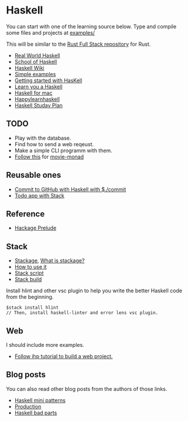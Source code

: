<!-- * [Haskell Programming from First Principles.pdf](https://github.com/dylannichols/Haskell-Book/blob/master/Chris%20Allen%20%26%20Julie%20Moronuki%20-%20Haskell%20Programming%20from%20First%20Principles.pdf) -->

<!-- https://github.com/mongodb-haskell/mongodb/blob/master/test/Main.hs -->

# Haskell 

You can start with one of the learning source below. Type and compile some files and projects at [examples/](https://github.com/steadylearner/Haskell/tree/main/examples)

This will be similar to the [Rust Full Stack repository](https://github.com/steadylearner/Rust-Full-Stack) for Rust. 

* [Real World Haskell](http://book.realworldhaskell.org/read/getting-started.html)
* [School of Haskell](https://www.schoolofhaskell.com/school/starting-with-haskell/)
* [Haskell Wiki](https://en.m.wikibooks.org/wiki/Haskell/Simple_input_and_output)
* [Simple examples](https://www.schoolofhaskell.com/school/to-infinity-and-beyond/pick-of-the-week/Simple%20examples#binary-serialization)
* [Getting started with HasKell](https://stackoverflow.com/questions/1012573/getting-started-with-haskell)
* [Learn you a Haskell](http://learnyouahaskell.com/chapters)
* [Haskell for mac](http://learn.hfm.io/first_steps.html)
* [Happylearnhaskell](http://www.happylearnhaskelltutorial.com/contents.html)
* [Haskell Studay Plan](https://github.com/soupi/haskell-study-plan/)

## TODO

* Play with the database.
* Find how to send a web reqeust.
* Make a simple CLI programm with them.
* [Follow this](https://lettier.github.io/posts/2017-08-30-haskell-gtk-video-player.html) for [movie-monad](https://github.com/lettier/movie-monad) 

## Reusable ones

* [Commit to GitHub with Haskell with $./commit](https://github.com/steadylearner/Haskell/blob/main/examples/github/commit.hs)
* [Todo app with Stack](https://github.com/steadylearner/Haskell/tree/main/examples/stack/todo)

## Reference

* [Hackage Prelude](https://hackage.haskell.org/package/base-4.14.0.0/docs/Prelude.html)

## Stack

* [Stackage](https://www.stackage.org/), [What is stackage?](https://www.snoyman.com/blog/2020/08/stackage-for-rust)
* [How to use it](https://schooloffp.co/2020/12/05/whirlwind-tour-of-stack-for-beginners.html)
* [Stack script](https://www.fpcomplete.com/haskell/tutorial/stack-script/)
* [Stack build](https://www.fpcomplete.com/haskell/tutorial/stack-build/)

Install hlint and other vsc plugin to help you write the better Haskell code from the beginning.

```console
$stack install hlint
// Then, install haskell-linter and error lens vsc plugin.
```

## Web

I should include more examples.

* [Follow ihp tutorial to build a web project.](https://ihp.digitallyinduced.com/)

## Blog posts

You can also read other blog posts from the authors of those links.

* [Haskell mini patterns](https://kowainik.github.io/posts/haskell-mini-patterns)
* [Production](https://www.stephendiehl.com/posts/production.html)
* [Haskell bad parts](https://www.snoyman.com/blog/2020/10/haskell-bad-parts-1)